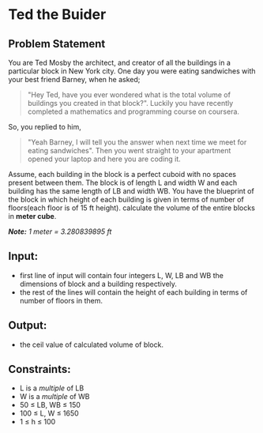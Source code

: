 # Ted the Buider

## Problem Statement
You are Ted Mosby the architect, and creator of all the buildings in a particular block in New York city.
 One day you were eating sandwiches with your best friend Barney, when he asked; 
 
 > "Hey Ted, have you ever wondered what is the total volume of buildings you created in that block?".
 Luckily you have recently completed a mathematics and programming course on coursera.

 So, you replied to him, 

 > "Yeah Barney, I will tell you the answer when next time we meet for eating sandwiches".
 Then you went straight to your apartment opened your laptop and here you are coding it.
 
Assume, each building in the block is a perfect cuboid with no spaces present between them.
 The block is of length L and width W and each building has the same length of LB and width WB.
 You have the blueprint of the block in which height of each building is given in terms of number of floors(each floor is of 15 ft height).
 calculate the volume of the entire blocks in **meter cube**.

_**Note:** 1 meter = 3.280839895 ft_
 
## Input:
- first line of input will contain four integers L, W, LB and WB the dimensions of block and a building respectively.
- the rest of the lines will contain the height of each building in terms of number of floors in them.
 
## Output:
- the ceil value of calculated volume of block.

## Constraints:
- L is a _multiple_ of LB
- W is a _multiple_ of WB
- 50 &le; LB, WB &le; 150
- 100 &le; L, W &le; 1650
- 1 &le; h &le; 100